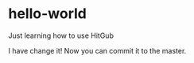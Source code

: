 # hello-world
Just learning how to use HitGub


I have change it! Now you can commit it to the master.
